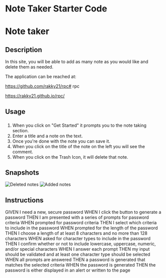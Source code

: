 
# Note Taker Starter Code

# Note taker

## Description
In this site, you will be able to add as many note as you would like and delete them as needed.

The application can be reached at:

https://github.com/rakky21/rpc# rpc

https://rakky21.github.io/rpc/


## Usage
### 
1. When you click on "Get Started" it prompts you to the note taking section.
2. Enter a title and a note on the text.
3. Once you're done with the note you can save it.
4. When you click on the title of the note on the left you will see the comment.
5. When you click on the Trash Icon, it will delete that note.

## Snapshots
![Deleted notes](public/assets/deletenotes.jpg) 
![Added notes](public/assets/addednotes.jpg) 

## Instructions 

GIVEN I need a new, secure password
WHEN I click the button to generate a password
THEN I am presented with a series of prompts for password criteria
WHEN prompted for password criteria
THEN I select which criteria to include in the password
WHEN prompted for the length of the password
THEN I choose a length of at least 8 characters and no more than 128 characters
WHEN asked for character types to include in the password
THEN I confirm whether or not to include lowercase, uppercase, numeric, and/or special characters
WHEN I answer each prompt
THEN my input should be validated and at least one character type should be selected
WHEN all prompts are answered
THEN a password is generated that matches the selected criteria
WHEN the password is generated
THEN the password is either displayed in an alert or written to the page